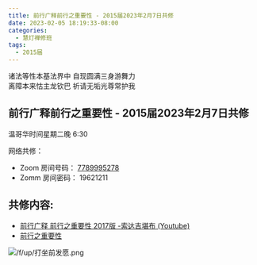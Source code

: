 ```yaml
---
title: 前行广释前行之重要性 - 2015届2023年2月7日共修
date: 2023-02-05 18:19:33-08:00
categories:
  - 慧灯禅修班
tags:
  - 2015届
---
```

诸法等性本基法界中 自现圆满三身游舞力  
离障本来怙主龙钦巴 祈请无垢光尊常护我

## 前行广释前行之重要性 - 2015届2023年2月7日共修

温哥华时间星期二晚 6:30 

网络共修：

- Zoom 房间号码： [7789995278](https://us02web.zoom.us/j/7789995278?pwd=VjZmbWJFY2k2K0E5RVB2cTNIQmhqUT09)
- Zomm 房间密码： 19621211

## 共修内容:

- [前行广释 前行之重要性 2017版 -索达吉堪布 (Youtube)](https://www.youtube.com/watch?v=kTB_GEisYkA&list=PLAnEIprIVklfWTKX6X1gI9eR_phiB8B4b)
- [前行之重要性](http://huidengchanxiu.net/refs/qxgs/qxgs-01yw#前行之重要性)

![/f/up/打坐前发愿.png](/f/up/打坐前发愿.png)

